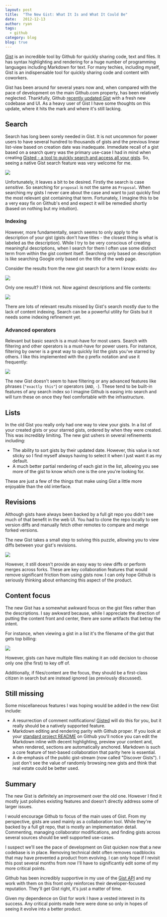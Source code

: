 ```yaml
---
layout: post
title:  "The New Gist: What It Is and What It Could Be"
date:   2012-12-13
author: ryan
tags:
  - github
category: blog
blog: true
---
```


[Gist](http://gist.github.com) is an incredible tool by Github for quickly sharing code, text and files. It has syntax highlighting and rendering for a huge number of programming languages including Markdown for text. For many techies, including myself, Gist is an indispensable tool for quickly sharing code and content with coworkers.

Gist has been around for several years now and, when compared with the pace of development on the main Github.com property, has been relatively neglected. Thankfully, Github [recently updated Gist](https://github.com/blog/1276-welcome-to-a-new-gist) with a fresh new codebase and UI. As a heavy user of Gist I have some thoughts on this update, where it hits the mark and where it's still lacking.

## Search

Search has long been sorely needed in Gist. It is not uncommon for power users to have several hundred to thousands of gists and the previous linear list-view based on creation date was inadequate. Immediate recall of a gist based on a search query was the primary use-case I had in mind when creating [Gisted - a tool to quickly search and access all your gists](https://gistedapp.herokuapp.com). So, seeing a native Gist search feature was very welcome for me.

![](http://f.cl.ly/items/1J0V2s471k2n0n0M2V3Y/Image%202012-12-12%20at%205.05.36%20PM.png)

Unfortunately, it leaves a bit to be desired. Firstly the search is case *sensitive*. So searching for `proposal` is not the same as `Proposal`. When searching my gists I never care about the case and want to just quickly find the most relevant gist containing that term. Fortunately, I imagine this to be a very easy fix on Github's end and expect it will be remedied shortly (based on nothing but my intuition).

### Indexing

However, more fundamentally, search seems to only apply to the description of your gist (gists don't have titles - the closest thing is what is labeled as the description). While I try to be very conscious of creating meaningful descriptions, when I search for them I often use some distinct term from within the gist content itself. Searching only based on description is like searching Google only based on the title of the web page.

Consider the results from the new gist search for a term I know exists: `dev`

![](http://f.cl.ly/items/1s2n3z0i0u0D3k1a2a06/Image%202012-12-12%20at%205.13.40%20PM.png)

Only one result? I think not. Now against descriptions and file contents:

![](http://f.cl.ly/items/1D0R3e023C0s1x3G1L3R/Image%202012-12-12%20at%205.15.22%20PM.png)

There are lots of relevant results missed by Gist's search mostly due to the lack of content indexing. Search can be a powerful utility for Gists but it needs some indexing refinement yet.

### Advanced operators

Relevant but basic search is a must-have for most users. Search with filtering and other operators is a must-have for power users. For instance, filtering by owner is a great way to quickly list the gists you've starred by others. I like this implemented with the `@` prefix notation and use it frequently:

![](http://f.cl.ly/items/081v1N2W0n2C2i3r1t2g/Image%202012-12-12%20at%208.18.31%20PM.png)

The new Gist doesn't seem to have filtering or any advanced features like phrases (`"exactly this"`) or operators (`AND`, `-`). These tend to be built-in features of any search index so I imagine Github is easing into search and will turn these on once they feel comfortable with the infrastructure.

## Lists

In the old Gist you really only had one way to view your gists. In a list of your created gists or your starred gists, ordered by when they were created. This was incredibly limiting. The new gist ushers in several refinements including:

* The ability to sort gists by their updated date. However, this value is not sticky so I find myself always having to select it when I just want it as my default.
* A much better partial rendering of each gist in the list, allowing you see more of the gist to know which one is the one you're looking for.

These are just a few of the things that make using Gist a little more enjoyable than the old interface.

## Revisions

Although gists have always been backed by a full git repo you didn't see much of that benefit in the web UI. You had to clone the repo locally to see version diffs and manually fetch other remotes to compare and merge forked versions.

The new Gist takes a small step to solving this puzzle, allowing you to view diffs between your gist's revisions.

![](http://f.cl.ly/items/1W2O1A3D3W1b322x2R1J/Image%202012-12-12%20at%208.47.55%20PM.png)

However, it still doesn't provide an easy way to view diffs or perform merges across forks. These are key collaboration features that would remove significant friction from using gists now. I can only hope Github is seriously thinking about enhancing this aspect of the product.

## Content focus

The new Gist has a somewhat awkward focus on the gist files rather than the descriptions. I say awkward because, while I appreciate the direction of putting the content front and center, there are some artifacts that betray the intent.

For instance, when viewing a gist in a list it's the filename of the gist that gets top billing:

![](http://f.cl.ly/items/242h231D36362b0C2J2c/Image%202012-12-12%20at%208.57.37%20PM.png)

However, gists can have multiple files making it an odd decision to choose only one (the first) to key off of.

Additionally, if files/content are the focus, they should be a first-class citizen in search but are instead ignored (as previously discussed).

## Still missing

Some miscellaneous features I was hoping would be added in the new Gist include:

* A resurrection of comment notifications! [Gisted](https://gistedapp.herokuapp.com) will do this for you, but it really should be a natively supported feature.
* Markdown editing and rendering parity with Github proper. If you look at your [standard project README](https://github.com/rwdaigle/miyagi#miyagi) on Github you'll notice you can edit the Markdown inline with decent highlighting, preview your content and, when rendered, sections are automatically anchored. Markdown is such a core feature of text-based collaboration that parity here is essential.
* A de-emphasis of the public gist-stream (now called "Discover Gists"). I just don't see the value of randomly browsing new gists and think that real estate could be better used.

## Summary

The new Gist is definitely an improvement over the old one. However I find it mostly just polishes existing features and doesn't directly address some of larger issues.

I would encourage Github to focus of the main uses of Gist. From my perspective, gists are used mainly as a collaboration tool. While they're backed by a full git repo, that is mostly an implementation detail. Commenting, managing collaborator modifications, and finding gists across several sources should be well supported use-cases.

I suspect we'll see the pace of development on Gist quicken now that a new codebase is in place. Removing technical debt often removes roadblocks that may have prevented a product from evolving. I can only hope if I revisit this post several months from now I'll have to significantly edit some of my more critical points.

Github has been incredibly supportive in my use of the [Gist API](http://developer.github.com/v3/gists/) and my work with them on this front only reinforces their developer-focused reputation. They'll get Gist right, it's just a matter of time.

<p class="note" markdown="1">
Given my dependence on Gist for work I have a vested interest in its success. Any critical points made here were done so only in hopes of seeing it evolve into a better product.
</p>
